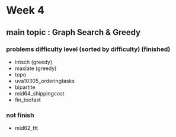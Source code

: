 # Week 4

## main topic : Graph Search & Greedy

### problems difficulty level (sorted by difficulty) (finished)
- intsch (greedy)
- maxlate (greedy)
- topo
- uva10305_orderingtasks
- bipartite
- mid64_shippingcost
- fin_toofast

### not finish
- mid62_ttt
